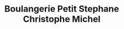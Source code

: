 ---
title: "Boulangerie Petit Stephane Christophe Michel"
url: /thiberville/boulangerie-petit-stephane-christophe-michel/
shop: Bäckerei
---
